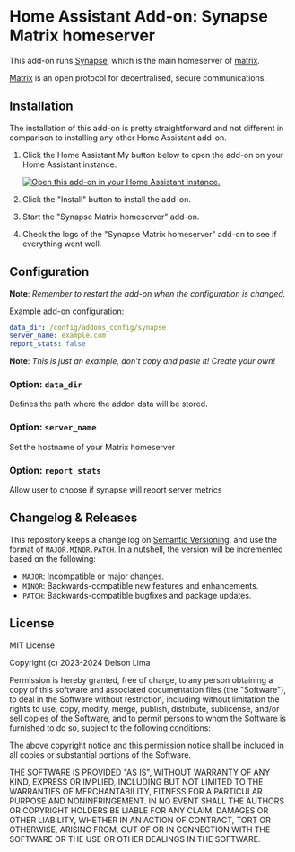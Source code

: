 # Home Assistant Add-on: Synapse Matrix homeserver

This add-on runs [Synapse](https://github.com/matrix-org/synapse), which is the main homeserver of [matrix].

[Matrix] is an open protocol for decentralised, secure communications.

## Installation

The installation of this add-on is pretty straightforward and not different in
comparison to installing any other Home Assistant add-on.

1. Click the Home Assistant My button below to open the add-on on your Home
   Assistant instance.

   [![Open this add-on in your Home Assistant instance.][addon-badge]][addon]

1. Click the "Install" button to install the add-on.
1. Start the "Synapse Matrix homeserver" add-on.
1. Check the logs of the "Synapse Matrix homeserver" add-on to see if everything went well.

## Configuration

**Note**: _Remember to restart the add-on when the configuration is changed._

Example add-on configuration:

```yaml
data_dir: /config/addons_config/synapse
server_name: example.com
report_stats: false
```

**Note**: _This is just an example, don't copy and paste it! Create your own!_

### Option: `data_dir`

Defines the path where the addon data will be stored.

### Option: `server_name`

Set the hostname of your Matrix homeserver

### Option: `report_stats`

Allow user to choose if synapse will report server metrics

## Changelog & Releases

This repository keeps a change log on [Semantic Versioning][semver], and use the format
of `MAJOR.MINOR.PATCH`. In a nutshell, the version will be incremented
based on the following:

- `MAJOR`: Incompatible or major changes.
- `MINOR`: Backwards-compatible new features and enhancements.
- `PATCH`: Backwards-compatible bugfixes and package updates.

## License

MIT License

Copyright (c) 2023-2024 Delson Lima

Permission is hereby granted, free of charge, to any person obtaining a copy
of this software and associated documentation files (the "Software"), to deal
in the Software without restriction, including without limitation the rights
to use, copy, modify, merge, publish, distribute, sublicense, and/or sell
copies of the Software, and to permit persons to whom the Software is
furnished to do so, subject to the following conditions:

The above copyright notice and this permission notice shall be included in all
copies or substantial portions of the Software.

THE SOFTWARE IS PROVIDED "AS IS", WITHOUT WARRANTY OF ANY KIND, EXPRESS OR
IMPLIED, INCLUDING BUT NOT LIMITED TO THE WARRANTIES OF MERCHANTABILITY,
FITNESS FOR A PARTICULAR PURPOSE AND NONINFRINGEMENT. IN NO EVENT SHALL THE
AUTHORS OR COPYRIGHT HOLDERS BE LIABLE FOR ANY CLAIM, DAMAGES OR OTHER
LIABILITY, WHETHER IN AN ACTION OF CONTRACT, TORT OR OTHERWISE, ARISING FROM,
OUT OF OR IN CONNECTION WITH THE SOFTWARE OR THE USE OR OTHER DEALINGS IN THE
SOFTWARE.

[matrix]: https://matrix.org
[addon-badge]: https://my.home-assistant.io/badges/supervisor_addon.svg
[addon]: https://my.home-assistant.io/redirect/supervisor_addon/?addon=0e98ce4c-synapse&repository_url=https%3A%2F%2Fgithub.com%2Fdelsonlima%2Fhassio-addons
[semver]: https://semver.org/spec/v2.0.0
